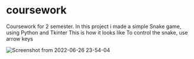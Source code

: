 # coursework
Coursework for 2 semester. 
In this project i made a simple Snake game, using Python and Tkinter
This is how it looks like
To control the snake, use arrow keys


![Screenshot from 2022-06-26 23-54-04](https://user-images.githubusercontent.com/90172981/175833645-a0e972e4-1600-40c2-bd21-62773c978924.png)
